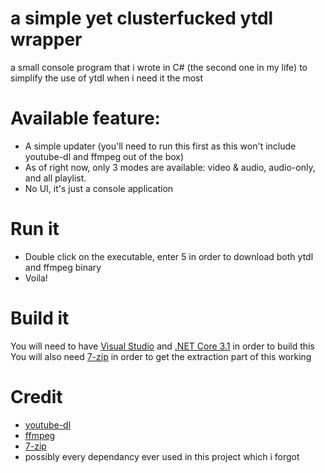 
# **a simple yet clusterfucked ytdl wrapper**

a small console program that i wrote in C# (the second one in my life) to simplify the use of ytdl when i need it the most

# Available feature:
- A simple updater (you'll need to run this first as this won't include youtube-dl and ffmpeg out of the box)
- As of right now, only 3 modes are available: video & audio, audio-only, and all playlist.
- No UI, it's just a console application

# Run it
 - Double click on the executable, enter 5 in order to download both ytdl and ffmpeg binary
 - Voila!
# Build it
You will need to have [Visual Studio](https://visualstudio.microsoft.com/) and [.NET Core 3.1](https://dotnet.microsoft.com/download/dotnet-core/3.1https://dotnet.microsoft.com/download/dotnet-core/3.1) in order to build this
You will also need [7-zip](https://www.7-zip.org/download.html) in order to get the extraction part of this working
# Credit
- [youtube-dl](https://github.com/ytdl-org/youtube-dl)
- [ffmpeg](https://ffmpeg.org/)
- [7-zip](https://www.7-zip.org/)
- possibly every dependancy ever used in this project which i forgot
